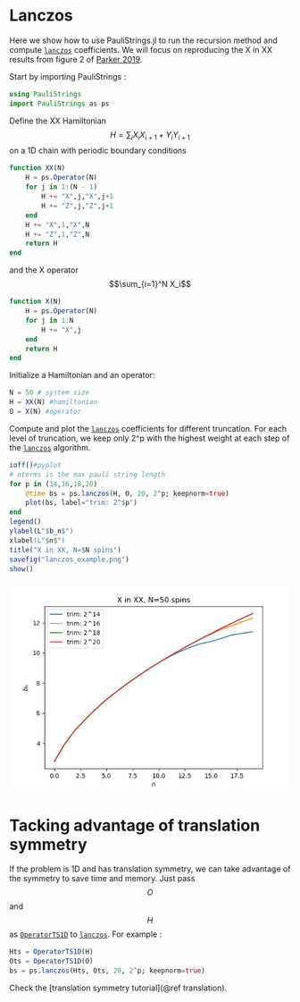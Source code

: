 # Lanczos


Here we show how to use PauliStrings.jl to run the recursion method and compute [`lanczos`](@ref) coefficients.
We will focus on reproducing the X in XX results from figure 2 of [Parker 2019](https://journals.aps.org/prx/abstract/10.1103/PhysRevX.9.041017).

Start by importing PauliStrings :
```julia
using PauliStrings
import PauliStrings as ps
```

Define the XX Hamiltonian $$H = \sum_i X_iX_{i+1}+Y_iY_{i+1}$$ on a 1D chain with periodic boundary conditions
```julia
function XX(N)
    H = ps.Operator(N)
    for j in 1:(N - 1)
        H += "X",j,"X",j+1
        H += "Z",j,"Z",j+1
    end
    H += "X",1,"X",N
    H += "Z",1,"Z",N
    return H
end
```
and the X operator $$\sum_{i=1}^N X_i$$
```julia
function X(N)
    H = ps.Operator(N)
    for j in 1:N
        H += "X",j
    end
    return H
end
```

Initialize a Hamiltonian and an operator:
```julia
N = 50 # system size
H = XX(N) #hamiltonian
O = X(N) #operator
```

Compute and plot the [`lanczos`](@ref) coefficients for different truncation.
For each level of truncation, we keep only 2^p with the highest weight at each step of the [`lanczos`](@ref) algorithm.
```julia
ioff()#pyplot
# nterms is the max pauli string length
for p in (14,16,18,20)
    @time bs = ps.lanczos(H, O, 20, 2^p; keepnorm=true)
    plot(bs, label="trim: 2^$p")
end
legend()
ylabel(L"$b_n$")
xlabel(L"$n$")
title("X in XX, N=$N spins")
savefig("lanczos_example.png")
show()
```
![plot](./lanczos_example.png)


# Tacking advantage of translation symmetry
If the problem is 1D and has translation symmetry, we can take advantage of the symmetry to save time and memory. Just pass $$O$$ and $$H$$ as [`OperatorTS1D`](@ref) to  [`lanczos`](@ref). For example :
```julia
Hts = OperatorTS1D(H)
Ots = OperatorTS1D(O)
bs = ps.lanczos(Hts, Ots, 20, 2^p; keepnorm=true)
```
Check the [translation symmetry tutorial](@ref translation).
